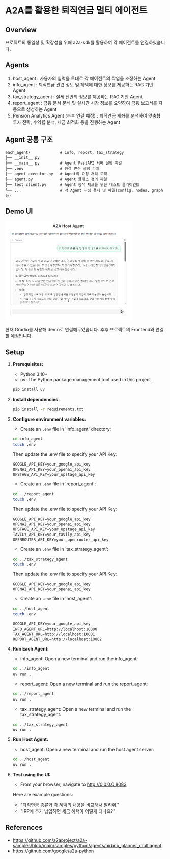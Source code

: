 # A2A를 활용한 퇴직연금 멀티 에이전트

## Overview
프로젝트의 통일성 및 확장성을 위해 a2a-sdk를 활용하여 각 에이전트를 연결하였습니다.

## Agents

1. host_agent : 사용자의 입력을 토대로 각 에이전트의 작업을 조정하는 Agent
2. info_agent : 퇴직연금 관련 정보 및 혜택에 대한 정보를 제공하는 RAG 기반 Agent
3. tax_strategy_agent : 절세 전반의 정보를 제공하는 RAG 기반 Agent
4. report_agent : 금융 문서 분석 및 실시간 시장 정보를 요약하여 금융 보고서를 자동으로 생성하는 Agent
5. Pension Analytics Agent (추후 연결 예정) : 퇴직연금 계좌를 분석하여 맞춤형 투자 전략, 수익률 분석, 세금 최적화 등을 진행하는 Agent

## Agent 공통 구조
```
each_agent/             # info, report, tax_strategy
├── __init__.py
├── __main__.py         # Agent FastAPI 서버 실행 파일
├── .env                # 환경 변수 설정 파일
├── agent_executor.py   # Agent의 요청 처리 로직
├── agent.py            # Agent 클래스 정의 파일
├── test_client.py      # Agent 동작 체크를 위한 테스트 클라이언트
└── ...                 # 각 Agent 구성 폴더 및 파일(config, nodes, graph 등)
```

## Demo UI
<img src="demo.PNG" alt="App_ui_demo" width="400"/>

현재 Gradio를 사용해 demo로 연결해두었습니다. 추후 프로젝트의 Frontend와 연결할 예정입니다.

## Setup

1. **Prerequisites:**
   - Python 3.10+
   - uv: The Python package management tool used in this project.
   ```bash
   pip install uv
   ```

2. **Install dependencies:**
   ```bash
   pip install -r requirements.txt
   ```

3. **Configure environment variables:**
   - Create an `.env` file in 'info_agent' directory:
   ```bash
   cd info_agent
   touch .env
   ```
   Then update the .env file to specify your API Key:
   ```
   GOOGLE_API_KEY=your_google_api_key
   OPENAI_API_KEY=your_openai_api_key
   UPSTAGE_API_KEY=your_upstage_api_key
   ```
   - Create an `.env` file in 'report_agent':
   ```bash
   cd ../report_agent
   touch .env
   ```
   Then update the .env file to specify your API Key:
   ```
   GOOGLE_API_KEY=your_google_api_key
   OPENAI_API_KEY=your_openai_api_key
   UPSTAGE_API_KEY=your_upstage_api_key
   TAVILY_API_KEY=your_tavily_api_key
   OPENROUTER_API_KEY=your_openrouter_api_key
   ```
   - Create an `.env` file in 'tax_strategy_agent':
   ```bash
   cd ../tax_strategy_agent
   touch .env
   ```
   Then update the .env file to specify your API Key:
   ```
   GOOGLE_API_KEY=your_google_api_key
   OPENAI_API_KEY=your_openai_api_key
   ```
   - Create an `.env` file in 'host_agent':
   ```bash
   cd ../host_agent
   touch .env
   ```
   ```
   GOOGLE_API_KEY=your_google_api_key
   INFO_AGENT_URL=http://localhost:10000
   TAX_AGENT_URL=http://localhost:10001
   REPORT_AGENT_URL=http://localhost:10002
   ```

4. **Run Each Agent:**
   - info_agent:
   Open a new terminal and run the info_agent:
   ```bash
   cd ../info_agent
   uv run .
   ```
   - report_agent:
   Open a new terminal and run the report_agent:
   ```bash
   cd ../report_agent
   uv run .
   ```
   - tax_strategy_agent:
   Open a new terminal and run the tax_strategy_agent:
   ```bash
   cd ../tax_strategy_agent
   uv run .
   ```

5. **Run Host Agent:**
   - host_agent:
   Open a new terminal and run the host agent server:
   ```bash
   cd ../host_agent
   uv run .
   ```

6. **Test using the UI:**
   - From your browser, navigate to http://0.0.0.0:8083.
   
   Here are example questions:
   - "퇴직연금 종류와 각 혜택의 내용을 비교해서 알려줘."
   - "IRP에 추가 납입하면 세금 혜택이 어떻게 되나요?"

## References
- https://github.com/a2aproject/a2a-samples/blob/main/samples/python/agents/airbnb_planner_multiagent
- https://github.com/google/a2a-python
